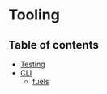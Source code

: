 # Tooling

## Table of contents

- [Testing](../testing/index.md)
  <!-- - [Launching nodes](../testing/launching-nodes.md) -->
  <!-- - [Launching test nodes](../testing/launching-nodes.md) -->
  <!-- - [Generating test wallets](../testing/generating-test-wallets.md) -->
  <!-- - [Test utilities](../testing/testing-utilities) -->
- [CLI](../cli/index.md)
  <!-- - [create fuels](../create-fuels) -->
  - [fuels](../fuels/)